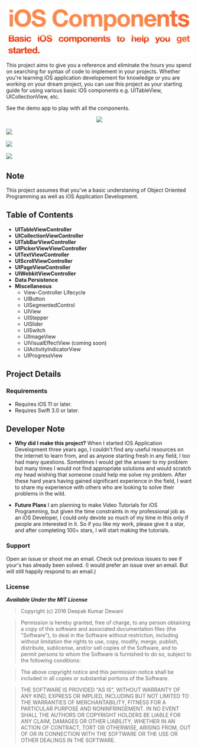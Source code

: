 ![Banner](Resources/banner.jpg)

This project aims to give you a reference and eliminate the hours you spend on searching for syntax of code to implement in your projects. Whether you're learning iOS application developement for knowledge or you are working on your dream project, you can use this project as your starting guide for using various basic iOS components e.g. UITableView, UICollectionView, etc.

See the demo app to play with all the components.

<p align="center">
<a href="https://developer.apple.com/swift"><img src="https://img.shields.io/badge/language-swift3-f48041.svg?style=flat"></a>

<a href="https://developer.apple.com/ios"><img src="https://img.shields.io/badge/platform-iOS%2011%2B-blue.svg?style=flat"></a>

<a href="https://github.com/jiecao-fm/SwiftTheme/blob/master/LICENSE"><img src="http://img.shields.io/badge/license-MIT-lightgrey.svg?style=flat"></a>

<a href="https://github.com/jiecao-fm/SwiftTheme/tree/0.4.0"><img src="https://img.shields.io/badge/release-1.0.0-blue.svg"></a>

</p>

## Note
This project assumes that you've a basic understaning of Object Oriented Programming as well as iOS Application Development.

## Table of Contents
* **UITableViewController** 
* **UICollectionViewController** 
* **UITabBarViewController** 
* **UIPickerViewViewController**
* **UITextViewController**
* **UIScrollViewController**
* **UIPageViewController**
* **UIWebkitViewController**
* **Data Persistence**
* **Miscellaneous**
    * View-Controller Lifecycle
    * UIButton
    * UISegmentedControl
    * UIView
    * UIStepper
    * UISlider
    * UISwitch
    * UIImageView
    * UIVisualEffectView (coming soon)
    * UIActivityIndicatorView
    * UIProgressView

## Project Details

### Requirements
- Requires iOS 11 or later.
- Requires Swift 3.0 or later.

## Developer Note
* **Why did I make this project?**
When I started iOS Application Development three years ago, I couldn't find any useful resources on the internet to learn from, and as anyone starting fresh in any field, I too had many questions. Sometimes I would get the answer to my problem but many times I would not find appropriate solutions and would scratch my head wishing that someone could help me solve my problem. After these hard years having gained significant experience in the field, I want to share my experience with others who are looking to solve their problems in the wild.

* **Future Plans**
I am planning to make Video Tutorials for iOS Programming, but given the time constraints in my professional job as an iOS Developer, I could only devote so much of my time in this only if people are interested in it. So if you like my work, please give it a star, and after completing 100+ stars, I will start making the tutorials.
### Support

Open an issue or shoot me an email. Check out previous issues to see if your's has already been solved. (I would prefer an issue over an email. But will still happily respond to an email.)


### License

***Available Under the MIT License***

>Copyright (c) 2016 Deepak Kumar Dewani

>Permission is hereby granted, free of charge, to any person obtaining a copy of this software and associated documentation files (the "Software"), to deal in the Software without restriction, including without limitation the rights to use, copy, modify, merge, publish, distribute, sublicense, and/or sell copies of the Software, and to permit persons to whom the Software is furnished to do so, subject to the following conditions:
   
>The above copyright notice and this permission notice shall be included in all copies or substantial portions of the Software.
                    
>THE SOFTWARE IS PROVIDED "AS IS", WITHOUT WARRANTY OF ANY KIND, EXPRESS OR IMPLIED, INCLUDING BUT NOT LIMITED TO THE WARRANTIES OF MERCHANTABILITY, FITNESS FOR A PARTICULAR PURPOSE AND NONINFRINGEMENT. IN NO EVENT SHALL THE AUTHORS OR COPYRIGHT HOLDERS BE LIABLE FOR ANY CLAIM, DAMAGES OR OTHER LIABILITY, WHETHER IN AN ACTION OF CONTRACT, TORT OR OTHERWISE, ARISING FROM, OUT OF OR IN CONNECTION WITH THE SOFTWARE OR THE USE OR OTHER DEALINGS IN THE SOFTWARE.




